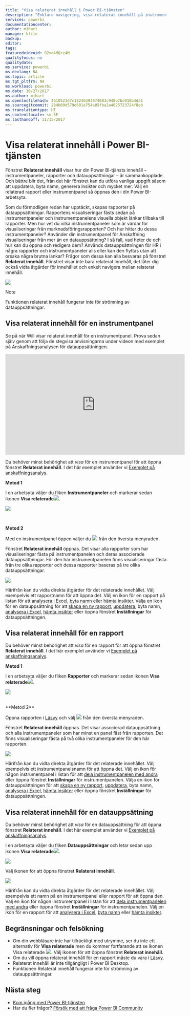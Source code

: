 ```yaml
---
title: "Visa relaterat innehåll i Power BI-tjänsten"
description: "Enklare navigering, visa relaterat innehåll på instrumentpaneler, rapporter och datauppsättningar"
services: powerbi
documentationcenter: 
author: mihart
manager: kfile
backup: 
editor: 
tags: 
featuredvideoid: B2vd4MQrz4M
qualityfocus: no
qualitydate: 
ms.service: powerbi
ms.devlang: NA
ms.topic: article
ms.tgt_pltfrm: NA
ms.workload: powerbi
ms.date: 10/27/2017
ms.author: mihart
ms.openlocfilehash: 4610523d7c18246394974083c948b7bc018b4da1
ms.sourcegitcommit: 284b09d579d601e754a05fba2a4025723724f8eb
ms.translationtype: HT
ms.contentlocale: sv-SE
ms.lasthandoff: 11/15/2017
---
```

# <a name="view-related-content-in-power-bi-service"></a>Visa relaterat innehåll i Power BI-tjänsten
Fönstret **Relaterat innehåll** visar hur din Power BI-tjänsts innehåll – instrumentpaneler, rapporter och datauppsättningar – är sammankopplade.  Och bättre blir det, från det här fönstret kan du utföra vanliga uppgift såsom att uppdatera, byta namn, generera insikter och mycket mer. Välj en relaterad rapport eller instrumentpanel så öppnas den i din Power BI-arbetsyta.   

Som du förmodligen redan har upptäckt, skapas rapporter på datauppsättningar. Rapportens visualiseringar fästs sedan på instrumentpaneler och instrumentpanelens visuella objekt länkar tillbaka till rapporter. Men hur vet du vilka instrumentpaneler som är värdar för visualiseringar från marknadsföringsrapporten? Och hur hittar du dessa instrumentpaneler? Använder din instrumentpanel för Anskaffning visualiseringar från mer än en datauppsättning? I så fall, vad heter de och hur kan du öppna och redigera dem? Används datauppsättningen för HR i några rapporter och instrumentpaneler alls eller kan den flyttas utan att orsaka några brutna länkar? Frågor som dessa kan alla besvaras på fönstret **Relaterat innehåll**.  Fönstret visar inte bara relaterat innehåll, det låter dig också vidta åtgärder för innehållet och enkelt navigera mellan relaterat innehåll.

![](media/service-related-content/power-bi-view-related-dashboard-new.png)

> [!NOTE]
> Funktionen relaterat innehåll fungerar inte för strömning av datauppsättningar.
> 
> 

## <a name="view-related-content-for-a-dashboard"></a>Visa relaterat innehåll för en instrumentpanel
Se på när Will visar relaterat innehåll för en instrumentpanel. Prova sedan själv genom att följa de stegvisa anvisningarna under videon med exemplet på Anskaffningsanalysen för datauppsättningen.

<iframe width="560" height="315" src="https://www.youtube.com/embed/B2vd4MQrz4M#t=3m05s" frameborder="0" allowfullscreen></iframe>


Du behöver minst behörighet att *visa* för en instrumentpanel för att öppna fönstret **Relaterat innehåll**. I det här exemplet använder vi [Exemplet på anskaffningsanalys](sample-procurement.md).

**Metod 1**

I en arbetsyta väljer du fliken **Instrumentpaneler** och markerar sedan ikonen **Visa relaterade**![](media/service-related-content/power-bi-view-related-icon-new.png).

![](media/service-related-content/power-bi-view-related-dash-newer.png)

<br>

**Metod 2**

Med en instrumentpanel öppen väljer du ![](media/service-related-content/power-bi-view-related-new.png) från den översta menyraden.

Fönstret **Relaterat innehåll** öppnas. Det visar alla rapporter som har visualiseringar fästa på instrumentpanelen och deras associerade datauppsättningar. För den här instrumentpanelen finns visualiseringar fästa från tre olika rapporter och dessa rapporter baseras på tre olika datauppsättningar.

![](media/service-related-content/power-bi-view-related-dashboard-new.png)

Härifrån kan du vidta direkta åtgärder för det relaterade innehållet.  Välj exempelvis ett rapportnamn för att öppna det.  Välj en ikon för en rapport på listan för att [analysera i Excel](service-analyze-in-excel.md), [byta namn](service-rename.md) eller [hämta insikter](service-insights.md). Välja en ikon för en datauppsättning för att [skapa en ny rapport](service-report-create-new.md), [uppdatera](refresh-data.md), byta namn[, analysera i Excel](service-analyze-in-excel.md), [hämta insikter](service-insights.md) eller öppna fönstret  **Inställningar** för datauppsättningen.  

## <a name="view-related-content-for-a-report"></a>Visa relaterat innehåll för en rapport
Du behöver minst behörighet att *visa* för en rapport för att öppna fönstret **Relaterat innehåll**. I det här exemplet använder vi [Exemplet på anskaffningsanalys](sample-procurement.md).

**Metod 1**

I en arbetsyta väljer du fliken **Rapporter** och markerar sedan ikonen **Visa relaterade**![](media/service-related-content/power-bi-view-related-icon-new.png).

![](media/service-related-content/power-bi-view-related-report-newer.png)

<br>
**Metod 2**

Öppna rapporten i [Läsvy](service-interact-with-a-report-in-reading-view.md) och välj ![](media/service-related-content/power-bi-view-related-new.png) från den översta menyraden.

Fönstret **Relaterat innehåll** öppnas. Det visar associerad datauppsättning och alla instrumentpaneler som har minst en panel fäst från rapporten. Det finns visualiseringar fästa på två olika instrumentpaneler för den här rapporten.

![](media/service-related-content/power-bi-view-related-report.png)

Härifrån kan du vidta direkta åtgärder för det relaterade innehållet.  Välj exempelvis ett instrumentpanelsnamn för att öppna det.  Välj en ikon för någon instrumentpanel i listan för att [dela instrumentpanelen med andra](service-share-dashboards.md) eller öppna fönstret **Inställningar** för instrumentpanelen. Välja en ikon för datauppsättningen för att [skapa en ny rapport](service-report-create-new.md), [uppdatera](refresh-data.md), byta namn[, analysera i Excel](service-analyze-in-excel.md), [hämta insikter](service-insights.md) eller öppna fönstret  **Inställningar** för datauppsättningen.  

## <a name="view-related-content-for-a-dataset"></a>Visa relaterat innehåll för en datauppsättning
Du behöver minst behörighet att *visa* för en datauppsättning för att öppna fönstret **Relaterat innehåll**. I det här exemplet använder vi [Exemplet på anskaffningsanalys](sample-procurement.md).

I en arbetsyta väljer du fliken **Datauppsättningar** och letar sedan upp ikonen **Visa relaterade**![](media/service-related-content/power-bi-view-related-icon-new.png).

![](media/service-related-content/power-bi-view-related-dataset-newer.png)

Välj ikonen för att öppna fönstret **Relaterat innehåll**.

![](media/service-related-content/power-bi-datasets.png)

Härifrån kan du vidta direkta åtgärder för det relaterade innehållet.  Välj exempelvis ett namn på en instrumentpanel eller rapport för att öppna den.  Välj en ikon för någon instrumentpanel i listan för att [dela instrumentpanelen med andra](service-share-dashboards.md) eller öppna fönstret **Inställningar** för instrumentpanelen. Välj en ikon för en rapport för att [analysera i Excel](service-analyze-in-excel.md), [byta namn](service-rename.md) eller [hämta insikter](service-insights.md).  

## <a name="limitations-and-troubleshooting"></a>Begränsningar och felsökning
* Om din webbläsare inte har tillräckligt med utrymme, ser du inte ett alternativ för **Visa relaterade** men du kommer fortfarande att se ikonen Visa relaterade ![](media/service-related-content/power-bi-view-related-icon-new.png). Välj ikonen för att öppna fönstret **Relaterat innehåll**.
* Om du vill öppna relaterat innehåll för en rapport måste du vara i [Läsvy](service-interact-with-a-report-in-reading-view.md).
* Relaterat innehåll är inte tillgängligt i Power BI Desktop.
* Funktionen Relaterat innehåll fungerar inte för strömning av datauppsättningar.

## <a name="next-steps"></a>Nästa steg
* [Kom igång med Power BI-tjänsten](service-get-started.md)
* Har du fler frågor? [Försök med att fråga Power BI Community](http://community.powerbi.com/)

